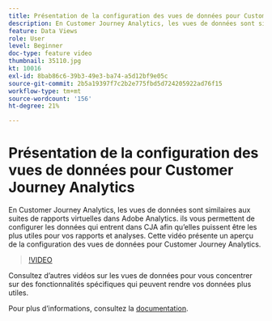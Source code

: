 ```yaml
---
title: Présentation de la configuration des vues de données pour Customer Journey Analytics
description: En Customer Journey Analytics, les vues de données sont similaires aux suites de rapports virtuelles dans Adobe Analytics. ils vous permettent de configurer les données qui entrent dans CJA afin qu’elles puissent être les plus utiles pour vos rapports et analyses. Cette vidéo présente un aperçu de la configuration des vues de données pour Customer Journey Analytics.
feature: Data Views
role: User
level: Beginner
doc-type: feature video
thumbnail: 35110.jpg
kt: 10016
exl-id: 8bab86c6-39b3-49e3-ba74-a5d12bf9e05c
source-git-commit: 2b5a19397f7c2b2e775fbd5d724205922ad76f15
workflow-type: tm+mt
source-wordcount: '156'
ht-degree: 21%

---
```


# Présentation de la configuration des vues de données pour Customer Journey Analytics

En Customer Journey Analytics, les vues de données sont similaires aux suites de rapports virtuelles dans Adobe Analytics. ils vous permettent de configurer les données qui entrent dans CJA afin qu’elles puissent être les plus utiles pour vos rapports et analyses. Cette vidéo présente un aperçu de la configuration des vues de données pour Customer Journey Analytics.

>[!VIDEO](https://video.tv.adobe.com/v/35110/?quality=12&learn=on)

Consultez d’autres vidéos sur les vues de données pour vous concentrer sur des fonctionnalités spécifiques qui peuvent rendre vos données plus utiles.

Pour plus dʼinformations, consultez la [documentation](https://experienceleague.adobe.com/docs/analytics-platform/using/cja-dataviews/data-views.html?lang=fr).
